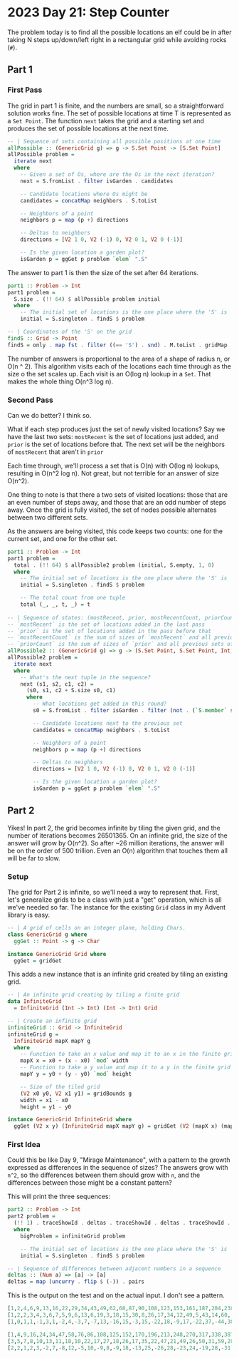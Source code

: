 # 2023 Day 21: Step Counter

The problem today is to find all the possible locations an elf could
be in after taking N steps up/down/left right in a rectangular grid
while avoiding rocks (`#`).

## Part 1

### First Pass
The grid in part 1 is finite, and the numbers are small, so a straightforward solution works fine.  The set of possible locations at time T is represented
as a `Set Point`.  The function `next` takes the grid and a starting set and produces the set of possible locations at the next time.

```haskell
-- | Sequence of sets containing all possible positions at one time
allPossible :: (GenericGrid g) => g -> S.Set Point -> [S.Set Point]
allPossible problem =
  iterate next
  where
    -- Given a set of Os, where are the Os in the next iteration?
    next = S.fromList . filter isGarden . candidates

    -- Candidate locations where Os might be
    candidates = concatMap neighbors . S.toList

    -- Neighbors of a point
    neighbors p = map (p +) directions

    -- Deltas to neighbors
    directions = [V2 1 0, V2 (-1) 0, V2 0 1, V2 0 (-1)]

    -- Is the given location a garden plot?
    isGarden p = ggGet p problem `elem` ".S"
```

The answer to part 1 is then the size of the set after 64 iterations.

```haskell
part1 :: Problem -> Int
part1 problem =
  S.size . (!! 64) $ allPossible problem initial
  where
    -- The initial set of locations is the one place where the 'S' is
    initial = S.singleton . findS $ problem

-- | Coordinates of the 'S' on the grid
findS :: Grid -> Point
findS = only . map fst . filter ((== 'S') . snd) . M.toList . gridMap
```

The number of answers is proportional to the area of a shape of radius n, or O(n ^ 2).  This algorithm visits each of the locations each time through as the size o the set scales up.  Each visit is an O(log n) lookup in a `Set`.  That makes the whole thing O(n^3 log n).

### Second Pass

Can we do better?  I think so.

What if each step produces just the set of newly visited locations?  Say we have the last two sets: `mostRecent` is the set of locations just added, and `prior` is the set of locations before that.  The next set will be the neighbors of `mostRecent` that aren't in `prior`

Each time through, we'll process a set that is O(n) with O(log n) lookups, resulting in O(n^2 log n).  Not great, but not terrible for an answer of size O(n^2).

One thing to note is that there a two sets of visited locations: those that are an even number of steps away, and those that are an odd number of steps away.  Once the grid is fully visited, the set of nodes possible alternates between two different sets.

As the answers are being visited, this code keeps two counts: one for the current set, and one for the other set.

```haskell
part1 :: Problem -> Int
part1 problem =
  total . (!! 64) $ allPossible2 problem (initial, S.empty, 1, 0)
  where
    -- The initial set of locations is the one place where the 'S' is
    initial = S.singleton . findS $ problem

    -- The total count from one tuple
    total (_, _, t, _) = t
    
-- | Sequence of states: (mostRecent, prior, mostRecentCount, priorCount)
-- `mostRecent` is the set of locations added in the last pass
-- `prior` is the set of locations added in the pass before that
-- `mostRecentCount` is the sum of sizes of `mostRecent` and all previous sets of the same parity.
-- `priorCount` is the sum of sizes of `prior` and all previous sets of the same parity.
allPossible2 :: (GenericGrid g) => g -> (S.Set Point, S.Set Point, Int, Int) -> [(S.Set Point, S.Set Point, Int, Int)]
allPossible2 problem =
  iterate next
  where
    -- What's the next tuple in the sequence?
    next (s1, s2, c1, c2) =
      (s0, s1, c2 + S.size s0, c1)
      where
        -- What locations get added in this round?
        s0 = S.fromList . filter isGarden . filter (not . (`S.member` s2)) . candidates $ s1

        -- Candidate locations next to the previous set
        candidates = concatMap neighbors . S.toList

        -- Neighbors of a point
        neighbors p = map (p +) directions

        -- Deltas to neighbors
        directions = [V2 1 0, V2 (-1) 0, V2 0 1, V2 0 (-1)]

        -- Is the given location a garden plot?
        isGarden p = ggGet p problem `elem` ".S"
```

## Part 2

Yikes!  In part 2, the grid becomes infinite by tiling the given grid, and the number of iterations becomes 26501365.  On an infinite grid, the size of the answer will grow by O(n^2).  So after ~26 million iterations, the answer will be on the order of 500 trillion.  Even an O(n) algorithm that touches them all will be far to slow.

### Setup

The grid for Part 2 is infinite, so we'll need a way to represent that.  First, let's generalize grids to be a class with just a "get" operation, which is all we've needed so far.  The instance for the existing `Grid` class in my Advent library is easy.

```haskell
-- | A grid of cells on an integer plane, holding Chars.
class GenericGrid g where
  ggGet :: Point -> g -> Char

instance GenericGrid Grid where
  ggGet = gridGet
```

This adds a new instance that is an infinite grid created by tiling an existing grid.

```haskell
-- | An infinite grid creating by tiling a finite grid
data InfiniteGrid
  = InfiniteGrid (Int -> Int) (Int -> Int) Grid

-- | Create an infinite grid
infiniteGrid :: Grid -> InfiniteGrid
infiniteGrid g =
  InfiniteGrid mapX mapY g
  where
    -- Function to take an x value and map it to an x in the finite grid
    mapX x = x0 + (x - x0) `mod` width
    -- Function to take a y value and map it to a y in the finite grid
    mapY y = y0 + (y - y0) `mod` height

    -- Size of the tiled grid
    (V2 x0 y0, V2 x1 y1) = gridBounds g
    width = x1 - x0
    height = y1 - y0

instance GenericGrid InfiniteGrid where
  ggGet (V2 x y) (InfiniteGrid mapX mapY g) = gridGet (V2 (mapX x) (mapY y)) g
```

### First Idea

Could this be like Day 9, "Mirage Maintenance", with a pattern to the growth expressed as differences in the sequence of sizes?  The answers grow with `n^2`, so the differences between them should grow with `n`, and the differences between those might be a constant pattern?

This will print the three sequences:

```haskell
part2 :: Problem -> Int
part2 problem =
  (!! 1) . traceShowId . deltas . traceShowId . deltas . traceShowId . map S.size . take 200 $ allPossible bigProblem initial
  where
    bigProblem = infiniteGrid problem

    -- The initial set of locations is the one place where the 'S' is
    initial = S.singleton . findS $ problem

-- | Sequence of differences between adjacent numbers in a sequence
deltas :: (Num a) => [a] -> [a]
deltas = map (uncurry . flip $ (-)) . pairs
```

This is the output on the test and on the actual input.  I don't see a pattern.

```haskell
[1,2,4,6,9,13,16,22,29,34,43,49,62,68,87,90,108,123,153,161,187,204,238,250,299,304,347,361,421,418,473,484,548,558,646,641,717,725,822,804,891,887,991,987,1121,1098,1216,1209,1351,1309,1437,1410,1561,1534,1721,1671,1839,1809,2004,1930,2107,2049,2255,2197,2445,2360,2586,2525,2781,2667,2901,2804,3073,2976,3293,3165,3457,3357,3682,3520,3819,3675,4015,3871,4265,4086,4452,4305,4707,4489,4861,4662,5081,4882,5361,5123,5571,5369,5856,5574,6027,5765,6271,6009,6581,6276,6814,6549,7129,6775,7317,6984,7585,7252,7925,7545,8181,7845,8526,8092,8731,8319,9023,8611,9393,8930,9672,9257,10047,9525,10269,9770,10585,10086,10985,10431,11287,10785,11692,11074,11931,11337,12271,11677,12701,12048,13026,12429,13461,12739,13717,13020,14081,13384,14541,13781,14889,14189,15354,14520,15627,14819,16015,15207,16505,15630,16876,16065,17371,16417,17661,16734,18073,17146,18593,17595,18987,18057,19512,18430,19819,18765,20255,19201,20805,19676,21222,20165,21777,20559,22101,20912,22561,21372,23141,21873,23581,22389,24166,22804]
[1,2,2,3,4,3,6,7,5,9,6,13,6,19,3,18,15,30,8,26,17,34,12,49,5,43,14,60,-3,55,11,64,10,88,-5,76,8,97,-18,87,-4,104,-4,134,-23,118,-7,142,-42,128,-27,151,-27,187,-50,168,-30,195,-74,177,-58,206,-58,248,-85,226,-61,256,-114,234,-97,269,-97,317,-128,292,-100,325,-162,299,-144,340,-144,394,-179,366,-147,402,-218,372,-199,419,-199,479,-238,448,-202,487,-282,453,-262,506,-262,572,-305,538,-265,580,-354,542,-333,601,-333,673,-380,636,-336,681,-434,639,-412,704,-412,782,-463,742,-415,790,-522,744,-499,815,-499,899,-554,856,-502,907,-618,857,-594,934,-594,1024,-653,978,-597,1032,-722,978,-697,1061,-697,1157,-760,1108,-700,1165,-834,1107,-808,1196,-808,1298,-875,1246,-811,1306,-954,1244,-927,1339,-927,1447,-998,1392,-930,1455,-1082,1389,-1054,1490,-1054,1604,-1129,1546,-1057,1612,-1218,1542,-1189,1649,-1189,1769,-1268,1708,-1192,1777,-1362]
[1,0,1,1,-1,3,1,-2,4,-3,7,-7,13,-16,15,-3,15,-22,18,-9,17,-22,37,-44,38,-29,46,-63,58,-44,53,-54,78,-93,81,-68,89,-115,105,-91,108,-108,138,-157,141,-125,149,-184,170,-155,178,-178,214,-237,218,-198,225,-269,251,-235,264,-264,306,-333,311,-287,317,-370,348,-331,366,-366,414,-445,420,-392,425,-487,461,-443,484,-484,538,-573,545,-513,549,-620,590,-571,618,-618,678,-717,686,-650,689,-769,735,-715,768,-768,834,-877,843,-803,845,-934,896,-875,934,-934,1006,-1053,1016,-972,1017,-1115,1073,-1051,1116,-1116,1194,-1245,1205,-1157,1205,-1312,1266,-1243,1314,-1314,1398,-1453,1410,-1358,1409,-1525,1475,-1451,1528,-1528,1618,-1677,1631,-1575,1629,-1754,1700,-1675,1758,-1758,1854,-1917,1868,-1808,1865,-1999,1941,-1915,2004,-2004,2106,-2173,2121,-2057,2117,-2260,2198,-2171,2266,-2266,2374,-2445,2390,-2322,2385,-2537,2471,-2443,2544,-2544,2658,-2733,2675,-2603,2669,-2830,2760,-2731,2838,-2838,2958,-3037,2976,-2900,2969,-3139]

[1,4,9,16,24,34,47,58,76,86,108,125,152,170,196,213,248,270,317,338,387,413,463,494,553,581,643,675,740,772,839,872,939,975,1052,1093,1163,1229,1291,1363,1423,1505,1562,1655,1708,1806,1872,1963,2032,2135,2203,2310,2373,2487,2542,2662,2731,2854,2928,3051,3133,3255,3376,3512,3642,3776,3906,4044,4178,4285,4419,4526,4666,4773,4922,5028,5186,5274,5448,5549,5725,5824,6010,6118,6309,6410,6604,6706,6912,7011,7230,7342,7545,7656,7858,7967,8196,8298,8534,8643,8876,8991,9227,9328,9579,9697,9964,10067,10334,10441,10711,10824,11094,11218,11492,11603,11888,12011,12283,12400,12680,12831,13098,13257,13531,13680,13946,14110,14383,14559,14847,15029,15312,15481,15758,15933,16228,16401,16712,16898,17181,17373,17667,17868,18149,18342,18647,18847,19170,19370,19691,19901,20214,20424,20768,20969,21307,21506,21858,22047,22394,22586,22937,23129,23504,23680,24039,24265,24606,24854,25187,25445,25778,26046,26369,26646,26999,27252,27601,27875,28214,28496,28821,29102,29417,29701,30053,30331,30699,30972,31353,31617,32114,32410,32918,33200,33702,33988,34494,34677]
[3,5,7,8,10,13,11,18,10,22,17,27,18,26,17,35,22,47,21,49,26,50,31,59,28,62,32,65,32,67,33,67,36,77,41,70,66,62,72,60,82,57,93,53,98,66,91,69,103,68,107,63,114,55,120,69,123,74,123,82,122,121,136,130,134,130,138,134,107,134,107,140,107,149,106,158,88,174,101,176,99,186,108,191,101,194,102,206,99,219,112,203,111,202,109,229,102,236,109,233,115,236,101,251,118,267,103,267,107,270,113,270,124,274,111,285,123,272,117,280,151,267,159,274,149,266,164,273,176,288,182,283,169,277,175,295,173,311,186,283,192,294,201,281,193,305,200,323,200,321,210,313,210,344,201,338,199,352,189,347,192,351,192,375,176,359,226,341,248,333,258,333,268,323,277,353,253,349,274,339,282,325,281,315,284,352,278,368,273,381,264,497,296,508,282,502,286,506,183]
[2,2,1,2,3,-2,7,-8,12,-5,10,-9,8,-9,18,-13,25,-26,28,-23,24,-19,28,-31,34,-30,33,-33,35,-34,34,-31,41,-36,29,-4,-4,10,-12,22,-25,36,-40,45,-32,25,-22,34,-35,39,-44,51,-59,65,-51,54,-49,49,-41,40,-1,15,-6,4,-4,8,-4,-27,27,-27,33,-33,42,-43,52,-70,86,-73,75,-77,87,-78,83,-90,93,-92,104,-107,120,-107,91,-92,91,-93,120,-127,134,-127,124,-118,121,-135,150,-133,149,-164,164,-160,163,-157,157,-146,150,-163,174,-162,149,-155,163,-129,116,-108,115,-125,117,-102,109,-97,112,-106,101,-114,108,-102,120,-122,138,-125,97,-91,102,-93,80,-88,112,-105,123,-123,121,-111,103,-103,134,-143,137,-139,153,-163,158,-155,159,-159,183,-199,183,-133,115,-93,85,-75,75,-65,55,-46,76,-100,96,-75,65,-57,43,-44,34,-31,68,-74,90,-95,108,-117,233,-201,212,-226,220,-216,220,-323]
```


